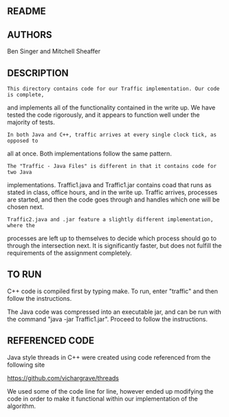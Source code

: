 README
----------------------------------------------------------------------------------

AUTHORS
----------------------------------------------------------------------------------
Ben Singer and Mitchell Sheaffer

DESCRIPTION
----------------------------------------------------------------------------------
	This directory contains code for our Traffic implementation. Our code is complete,
and implements all of the functionality contained in the write up. We have tested the
code rigorously, and it appears to function well under the majority of tests.

	In both Java and C++, traffic arrives at every single clock tick, as opposed to
all at once. Both implementations follow the same pattern.

	The "Traffic - Java Files" is different in that it contains code for two Java 
implementations. Traffic1.java and Traffic1.jar contains coad that runs as stated in class, 
office hours, and in the write up. Traffic arrives, processes are started, and then the
code goes through and handles which one will be chosen next.

    Traffic2.java and .jar feature a slightly different implementation, where the
processes are left up to themselves to decide which process should go to through the
intersection next. It is significantly faster, but does not fulfill the requirements
of the assignment completely.

TO RUN
----------------------------------------------------------------------------------
C++ code is compiled first by typing make. To run, enter "traffic" and then follow the
instructions.

The Java code was compressed into an executable jar, and can be run with the command 
"java -jar Traffic1.jar". Proceed to follow the instructions.


REFERENCED CODE
----------------------------------------------------------------------------------
Java style threads in C++ were created using code referenced from the following site

https://github.com/vichargrave/threads

We used some of the code line for line, however ended up modifying the code in 
order to make it functional within our implementation of the algorithm.
